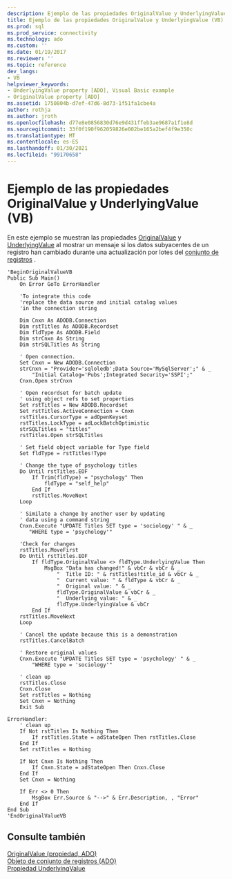 ```yaml
---
description: Ejemplo de las propiedades OriginalValue y UnderlyingValue (VB)
title: Ejemplo de las propiedades OriginalValue y UnderlyingValue (VB) | Microsoft Docs
ms.prod: sql
ms.prod_service: connectivity
ms.technology: ado
ms.custom: ''
ms.date: 01/19/2017
ms.reviewer: ''
ms.topic: reference
dev_langs:
- VB
helpviewer_keywords:
- UnderlyingValue property [ADO], Visual Basic example
- OriginalValue property [ADO]
ms.assetid: 1750804b-d7ef-47d6-8d73-1f51fa1cbe4a
author: rothja
ms.author: jroth
ms.openlocfilehash: d77e8e0856830d76e9d431ffeb3ae9687a1f1e8d
ms.sourcegitcommit: 33f0f190f962059826e002be165a2bef4f9e350c
ms.translationtype: MT
ms.contentlocale: es-ES
ms.lasthandoff: 01/30/2021
ms.locfileid: "99170658"
---
```

# <a name="originalvalue-and-underlyingvalue-properties-example-vb"></a>Ejemplo de las propiedades OriginalValue y UnderlyingValue (VB)
En este ejemplo se muestran las propiedades [OriginalValue](./originalvalue-property-ado.md) y [UnderlyingValue](./underlyingvalue-property.md) al mostrar un mensaje si los datos subyacentes de un registro han cambiado durante una actualización por lotes del [conjunto de registros](./recordset-object-ado.md) .  
  
```  
'BeginOriginalValueVB  
Public Sub Main()  
    On Error GoTo ErrorHandler  
  
    'To integrate this code  
    'replace the data source and initial catalog values  
    'in the connection string  
  
    Dim Cnxn As ADODB.Connection  
    Dim rstTitles As ADODB.Recordset  
    Dim fldType As ADODB.Field  
    Dim strCnxn As String  
    Dim strSQLTitles As String  
  
    ' Open connection.  
    Set Cnxn = New ADODB.Connection  
    strCnxn = "Provider='sqloledb';Data Source='MySqlServer';" & _  
        "Initial Catalog='Pubs';Integrated Security='SSPI';"  
    Cnxn.Open strCnxn  
  
    ' Open recordset for batch update  
    ' using object refs to set properties  
    Set rstTitles = New ADODB.Recordset  
    Set rstTitles.ActiveConnection = Cnxn  
    rstTitles.CursorType = adOpenKeyset  
    rstTitles.LockType = adLockBatchOptimistic  
    strSQLTitles = "titles"  
    rstTitles.Open strSQLTitles  
  
    ' Set field object variable for Type field  
    Set fldType = rstTitles!Type  
  
    ' Change the type of psychology titles  
    Do Until rstTitles.EOF  
        If Trim(fldType) = "psychology" Then  
            fldType = "self_help"  
        End If  
        rstTitles.MoveNext  
    Loop  
  
    ' Similate a change by another user by updating  
    ' data using a command string  
    Cnxn.Execute "UPDATE Titles SET type = 'sociology' " & _  
       "WHERE type = 'psychology'"  
  
    'Check for changes  
    rstTitles.MoveFirst  
    Do Until rstTitles.EOF  
        If fldType.OriginalValue <> fldType.UnderlyingValue Then  
            MsgBox "Data has changed!" & vbCr & vbCr & _  
                "  Title ID: " & rstTitles!title_id & vbCr & _  
                "  Current value: " & fldType & vbCr & _  
                "  Original value: " & _  
                fldType.OriginalValue & vbCr & _  
                "  Underlying value: " & _  
                fldType.UnderlyingValue & vbCr  
        End If  
    rstTitles.MoveNext  
    Loop  
  
    ' Cancel the update because this is a demonstration  
    rstTitles.CancelBatch  
  
    ' Restore original values  
    Cnxn.Execute "UPDATE Titles SET type = 'psychology' " & _  
        "WHERE type = 'sociology'"  
  
    ' clean up  
    rstTitles.Close  
    Cnxn.Close  
    Set rstTitles = Nothing  
    Set Cnxn = Nothing  
    Exit Sub  
  
ErrorHandler:  
    ' clean up  
    If Not rstTitles Is Nothing Then  
        If rstTitles.State = adStateOpen Then rstTitles.Close  
    End If  
    Set rstTitles = Nothing  
  
    If Not Cnxn Is Nothing Then  
        If Cnxn.State = adStateOpen Then Cnxn.Close  
    End If  
    Set Cnxn = Nothing  
  
    If Err <> 0 Then  
        MsgBox Err.Source & "-->" & Err.Description, , "Error"  
    End If  
End Sub  
'EndOriginalValueVB  
```  
  
## <a name="see-also"></a>Consulte también  
 [OriginalValue (propiedad, ADO)](./originalvalue-property-ado.md)   
 [Objeto de conjunto de registros (ADO)](./recordset-object-ado.md)   
 [Propiedad UnderlyingValue](./underlyingvalue-property.md)